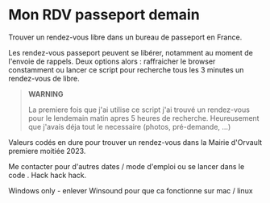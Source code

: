 # Mon RDV passeport demain

Trouver un rendez-vous libre dans un bureau de passeport en France.

Les rendez-vous passeport peuvent se libérer, notamment au moment de l'envoie de rappels.  Deux options alors : 
raffraicher le browser constamment ou lancer ce script pour recherche tous les 3 minutes un rendez-vous de libre.

> **WARNING**
> 
> La premiere fois que j'ai utilise ce script j'ai trouvé un 
> rendez-vous pour le lendemain matin apres 5 heures de recherche.
> Heureusement que j'avais déja tout le necessaire (photos, pré-demande, ...)

Valeurs codés en dure pour trouver un rendez-vous dans la Mairie d'Orvault
premiere moitiée 2023.

Me contacter pour d'autres dates / mode d'emploi ou se lancer dans le code . Hack hack hack.

Windows only - enlever Winsound pour que ca fonctionne sur mac / linux
